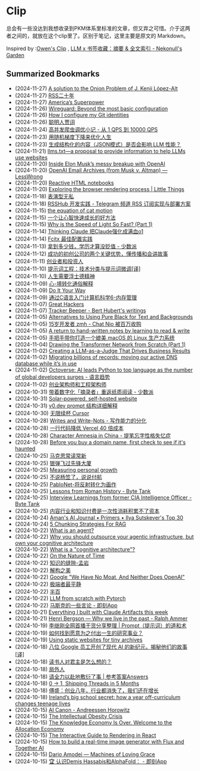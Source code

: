 # Clip
总会有一些没达到我想收录到PKM体系里标准的文章，但又弃之可惜。介于这两者之间的，就放在这个clip里了。区别于笔记，这里主要是原文的 Markdown。

Inspired by :[Owen's Clip](https://github.com/theowenyoung/clip) , [LLM x 书签收藏：摘要 & 全文索引 - Nekonull's Garden](https://nekonull.me/posts/llm_x_bookmark/)

## Summarized Bookmarks
- (2024-11-27) [A solution to the Onion Problem of J. Kenji López-Alt](2024/11/2024-11-27-a-solution-to-the-onion-problem-of-j.-kenji-lópez-alt.md)
- (2024-11-27) [RSS二十年](2024/11/2024-11-27-rss二十年.md)
- (2024-11-27) [America’s Superpower](2024/11/2024-11-27-america’s-superpower.md)
- (2024-11-26) [Wireguard: Beyond the most basic configuration](2024/11/2024-11-26-wireguard-beyond-the-most-basic-configuration.md)
- (2024-11-26) [How I configure my Git identities](2024/11/2024-11-26-how-i-configure-my-git-identities.md)
- (2024-11-26) [聪明人贾诩](2024/11/2024-11-26-聪明人贾诩.md)
- (2024-11-24) [高并发爬虫调优小记 - 从 1 QPS 到 10000 QPS](2024/11/2024-11-24-高并发爬虫调优小记---从-1-qps-到-10000-qps.md)
- (2024-11-23) [用随机梯度下降来优化人生](2024/11/2024-11-23-用随机梯度下降来优化人生.md)
- (2024-11-23) [生成结构化的内容（JSON模式）是否会影响 LLM 性能？](2024/11/2024-11-23-生成结构化的内容（json模式）是否会影响-llm-性能？.md)
- (2024-11-21) [llms.txt—a proposal to provide information to help LLMs use websites](2024/11/2024-11-21-llms.txt—a-proposal-to-provide-information-to-help-llms-use-websites.md)
- (2024-11-20) [Inside Elon Musk’s messy breakup with OpenAI](2024/11/2024-11-20-inside-elon-musk’s-messy-breakup-with-openai.md)
- (2024-11-20) [OpenAI Email Archives (from Musk v. Altman) — LessWrong](2024/11/2024-11-20-openai-email-archives-(from-musk-v.-altman)-—-lesswrong.md)
- (2024-11-20) [Reactive HTML notebooks](2024/11/2024-11-20-reactive-html-notebooks.md)
- (2024-11-20) [Exploring the browser rendering process | Little Things](2024/11/2024-11-20-exploring-the-browser-rendering-process-little-things.md)
- (2024-11-18) [表演型无私](2024/11/2024-11-18-表演型无私.md)
- (2024-11-18) [RSSHub 开发实践 - Telegram 频道 RSS 订阅实现与部署方案](2024/11/2024-11-18-rsshub-开发实践---telegram-频道-rss-订阅实现与部署方案.md)
- (2024-11-15) [the equation of cat motion](2024/11/2024-11-15-the-equation-of-cat-motion.md)
- (2024-11-15) [一个让心智快速成长的好方法](2024/11/2024-11-15-一个让心智快速成长的好方法.md)
- (2024-11-15) [Why is the Speed of Light So Fast? (Part 1)](2024/11/2024-11-15-why-is-the-speed-of-light-so-fast-(part-1).md)
- (2024-11-14) [Thinking Claude 把Claude强化成满血o1](2024/11/2024-11-14-thinking-claude-把claude强化成满血o1.md)
- (2024-11-14) [Fcitx 最佳配置实践](2024/11/2024-11-14-fcitx-最佳配置实践.md)
- (2024-11-13) [拿到多少钱，学历才算没贬值 - 少数派](2024/11/2024-11-13-拿到多少钱，学历才算没贬值---少数派.md)
- (2024-11-12) [成功的初创公司的两个关键优势，懂传播和会讲故事](2024/11/2024-11-12-成功的初创公司的两个关键优势，懂传播和会讲故事.md)
- (2024-11-11) [创业者和投资人](2024/11/2024-11-11-创业者和投资人.md)
- (2024-11-10) [提示词工程：技术分类与提示词微调[译]](2024/11/2024-11-10-提示词工程：技术分类与提示词微调[译].md)
- (2024-11-10) [人生需要浮士德精神](2024/11/2024-11-10-人生需要浮士德精神.md)
- (2024-11-09) [心-境转化通俗解释](2024/11/2024-11-09-心-境转化通俗解释.md)
- (2024-11-09) [Do It Your Way](2024/11/2024-11-09-do-it-your-way.md)
- (2024-11-09) [通过C语言入门计算机科学6-内存管理 ](2024/11/2024-11-09-通过c语言入门计算机科学6-内存管理.md)
- (2024-11-07) [Great Hackers](2024/11/2024-11-07-great-hackers.md)
- (2024-11-07) [Tracker Beeper - Bert Hubert's writings](2024/11/2024-11-07-tracker-beeper---bert-hubert's-writings.md)
- (2024-11-05) [Alternatives to Using Pure Black for Text and Backgrounds](2024/11/2024-11-05-alternatives-to-using-pure-black-for-text-and-backgrounds.md)
- (2024-11-05) [15岁开发者 zmh - Chat Nio 被百万收购](2024/11/2024-11-05-15岁开发者-zmh---chat-nio-被百万收购.md)
- (2024-11-05) [A return to hand-written notes by learning to read & write](2024/11/2024-11-05-a-return-to-hand-written-notes-by-learning-to-read-&-write.md)
- (2024-11-05) [手把手带你打造一个媲美 macOS 的 Linux 生产力系统](2024/11/2024-11-05-手把手带你打造一个媲美-macos-的-linux-生产力系统.md)
- (2024-11-04) [Drawing the Transformer Network from Scratch (Part 1)](2024/11/2024-11-04-drawing-the-transformer-network-from-scratch-(part-1).md)
- (2024-11-02) [Creating a LLM-as-a-Judge That Drives Business Results](2024/11/2024-11-02-creating-a-llm-as-a-judge-that-drives-business-results.md)
- (2024-11-02) [Migrating billions of records: moving our active DNS database while it’s in use](2024/11/2024-11-02-migrating-billions-of-records-moving-our-active-dns-database-while-it’s-in-use.md)
- (2024-11-02) [Octoverse: AI leads Python to top language as the number of global developers surges - 语言趋势](2024/11/2024-11-02-octoverse-ai-leads-python-to-top-language-as-the-number-of-global-developers-surges---语言趋势.md)
- (2024-11-02) [创业架构师和工程架构师](2024/11/2024-11-02-创业架构师和工程架构师.md)
- (2024-10-31) [带着数字化「摘录者」重返纸质阅读 - 少数派](2024/10/2024-10-31-带着数字化「摘录者」重返纸质阅读---少数派.md)
- (2024-10-31) [Solar-powered, self-hosted website](2024/10/2024-10-31-solar-powered,-self-hosted-website.md)
- (2024-10-31) [v0.dev prompt 结构详细解释](2024/10/2024-10-31-v0.dev-prompt-结构详细解释.md)
- (2024-10-30) [无限续杯 Cursor](2024/10/2024-10-30-无限续杯-cursor.md)
- (2024-10-28) [Writes and Write-Nots - 写作能力的分化](2024/10/2024-10-28-writes-and-write-nots---写作能力的分化.md)
- (2024-10-28) [一行代码降低 Vercel 40 倍成本](2024/10/2024-10-28-一行代码降低-vercel-40-倍成本.md)
- (2024-10-28) [Character Amnesia in China - 提笔忘字性格失忆症](2024/10/2024-10-28-character-amnesia-in-china---提笔忘字性格失忆症.md)
- (2024-10-28) [Before you buy a domain name, first check to see if it's haunted](2024/10/2024-10-28-before-you-buy-a-domain-name,-first-check-to-see-if-it's-haunted.md)
- (2024-10-25) [马克思常读常新](2024/10/2024-10-25-马克思常读常新.md)
- (2024-10-25) [银弹飞过先锋大厦](2024/10/2024-10-25-银弹飞过先锋大厦.md)
- (2024-10-25) [Measuring personal growth](2024/10/2024-10-25-measuring-personal-growth.md)
- (2024-10-25) [不说杨笠了，说说付航](2024/10/2024-10-25-不说杨笠了，说说付航.md)
- (2024-10-25) [PabloNet-将反射转化为画作](2024/10/2024-10-25-pablonet-将反射转化为画作.md)
- (2024-10-25) [Lessons from Roman History - Byte Tank](2024/10/2024-10-25-lessons-from-roman-history---byte-tank.md)
- (2024-10-25) [Interview Learnings from former CIA Intelligence Officer - Byte Tank](2024/10/2024-10-25-interview-learnings-from-former-cia-intelligence-officer---byte-tank.md)
- (2024-10-25) [内容行业和知识付费是一次性消耗积累不了资本](2024/10/2024-10-25-内容行业和知识付费是一次性消耗积累不了资本.md)
- (2024-10-24) [Aman's AI Journal • Primers • Ilya Sutskever's Top 30](2024/10/2024-10-24-aman's-ai-journal-•-primers-•-ilya-sutskever's-top-30.md)
- (2024-10-24) [5 Chunking Strategies For RAG](2024/10/2024-10-24-5-chunking-strategies-for-rag.md)
- (2024-10-22) [What is an agent?](2024/10/2024-10-22-what-is-an-agent.md)
- (2024-10-22) [Why you should outsource your agentic infrastructure, but own your cognitive architecture](2024/10/2024-10-22-why-you-should-outsource-your-agentic-infrastructure,-but-own-your-cognitive-architecture.md)
- (2024-10-22) [What is a "cognitive architecture"?](2024/10/2024-10-22-what-is-a-cognitive-architecture.md)
- (2024-10-22) [On the Nature of Time](2024/10/2024-10-22-on-the-nature-of-time.md)
- (2024-10-22) [知识的缝隙-孟岩](2024/10/2024-10-22-知识的缝隙-孟岩.md)
- (2024-10-22) [解构之美](2024/10/2024-10-22-解构之美.md)
- (2024-10-22) [Google "We Have No Moat, And Neither Does OpenAI"](2024/10/2024-10-22-google-we-have-no-moat,-and-neither-does-openai.md)
- (2024-10-22) [极端者最平静](2024/10/2024-10-22-极端者最平静.md)
- (2024-10-22) [半百](2024/10/2024-10-22-半百.md)
- (2024-10-22) [LLM from scratch with Pytorch](2024/10/2024-10-22-llm-from-scratch-with-pytorch.md)
- (2024-10-22) [马斯克的一些言论 - 即刻App](2024/10/2024-10-22-马斯克的一些言论---即刻app.md)
- (2024-10-21) [Everything I built with Claude Artifacts this week](2024/10/2024-10-21-everything-i-built-with-claude-artifacts-this-week.md)
- (2024-10-21) [Henri Bergson — Why we live in the past - Ralph Ammer](2024/10/2024-10-21-henri-bergson-—-why-we-live-in-the-past---ralph-ammer.md)
- (2024-10-19) [李继刚全网首播干货分享整理 | Prompt（提示词）的道和术](2024/10/2024-10-19-李继刚全网首播干货分享整理-prompt（提示词）的道和术.md)
- (2024-10-19) [如何找到愿意为之付出一生的研究事业？](2024/10/2024-10-19-如何找到愿意为之付出一生的研究事业？.md)
- (2024-10-19) [Using static websites for tiny archives](2024/10/2024-10-19-using-static-websites-for-tiny-archives.md)
- (2024-10-18) [八位 Google 员工开创了现代 AI 的新纪元，揭秘他们的故事 [译]](2024/10/2024-10-18-八位-google-员工开创了现代-ai-的新纪元，揭秘他们的故事-[译].md)
- (2024-10-18) [读书人对君主是怎么想的？](2024/10/2024-10-18-读书人对君主是怎么想的？.md)
- (2024-10-18) [局外人](2024/10/2024-10-18-局外人.md)
- (2024-10-18) [请全力以赴地敷衍了事 | 参考答案Answers](2024/10/2024-10-18-请全力以赴地敷衍了事-参考答案answers.md)
- (2024-10-18) [0 → 1, Shipping Threads in 5 Months](2024/10/2024-10-18-0-→-1,-shipping-threads-in-5-months.md)
- (2024-10-18) [傅盛：创业八年，行业都消失了，我们还在增长](2024/10/2024-10-18-傅盛：创业八年，行业都消失了，我们还在增长.md)
- (2024-10-18) [Ireland’s big school secret: how a year off-curriculum changes teenage lives](2024/10/2024-10-18-ireland’s-big-school-secret-how-a-year-off-curriculum-changes-teenage-lives.md)
- (2024-10-15) [AI Canon - Andreessen Horowitz](2024/10/2024-10-15-ai-canon---andreessen-horowitz.md)
- (2024-10-15) [The Intellectual Obesity Crisis](2024/10/2024-10-15-the-intellectual-obesity-crisis.md)
- (2024-10-15) [The Knowledge Economy Is Over. Welcome to the Allocation Economy](2024/10/2024-10-15-the-knowledge-economy-is-over.-welcome-to-the-allocation-economy.md)
- (2024-10-15) [The Interactive Guide to Rendering in React](2024/10/2024-10-15-the-interactive-guide-to-rendering-in-react.md)
- (2024-10-15) [How to build a real-time image generator with Flux and Together AI](2024/10/2024-10-15-how-to-build-a-real-time-image-generator-with-flux-and-together-ai.md)
- (2024-10-15) [Dario Amodei — Machines of Loving Grace](2024/10/2024-10-15-dario-amodei-—-machines-of-loving-grace.md)
- (2024-10-15) [🏆 认识Demis Hassabis和AlphaFold： - 即刻App](2024/10/2024-10-15-🏆-认识demis-hassabis和alphafold：---即刻app.md)
